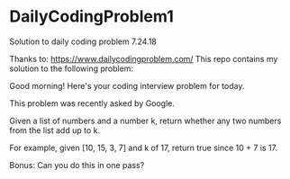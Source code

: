 # DailyCodingProblem1

Solution to daily coding problem 7.24.18

Thanks to: https://www.dailycodingproblem.com/
This repo contains my solution to the following problem:

Good morning! Here's your coding interview problem for today.

This problem was recently asked by Google.

Given a list of numbers and a number k, return whether any two numbers from the list add up to k.

For example, given [10, 15, 3, 7] and k of 17, return true since 10 + 7 is 17.

Bonus: Can you do this in one pass?
